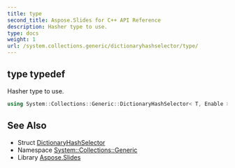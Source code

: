 ```yaml
---
title: type
second_title: Aspose.Slides for C++ API Reference
description: Hasher type to use.
type: docs
weight: 1
url: /system.collections.generic/dictionaryhashselector/type/
---
```

## type typedef


Hasher type to use.

```cpp
using System::Collections::Generic::DictionaryHashSelector< T, Enable >::type =  std::hash<T>
```

## See Also

* Struct [DictionaryHashSelector](../)
* Namespace [System::Collections::Generic](../../)
* Library [Aspose.Slides](../../../)